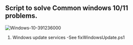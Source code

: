 ## Script to solve Common windows 10/11 problems.

![Windows-10-391236000](https://github.com/Apmoek/FixWindowsLibrary/assets/25083324/fbd0282a-d55c-454e-979f-57ef01ba3451)


1. Windows update services
   -See fixWindowsUpdate.ps1
